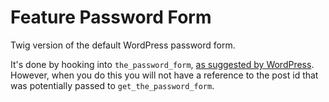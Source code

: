 # Feature Password Form

Twig version of the default WordPress password form.

It's done by hooking into `the_password_form`, [as suggested by WordPress](https://wordpress.org/support/article/using-password-protection/#password-form-text). However, when you do this you will not have a reference to the post id that was potentially passed to `get_the_password_form`.
